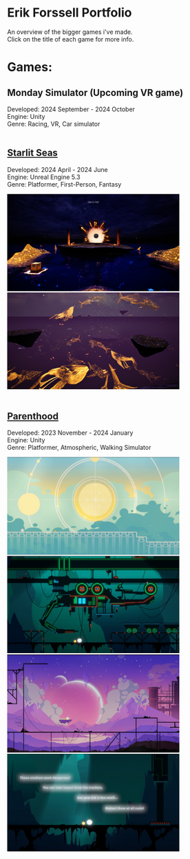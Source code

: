 # **Erik Forssell Portfolio**
An overview of the bigger games i've made.
<br/>
Click on the title of each game for more info.

# Games:

## Monday Simulator (Upcoming VR game)
Developed: 2024 September - 2024 October 
<br/>
Engine: Unity
<br/>
Genre: Racing, VR, Car simulator
<br/>
<br/>

## [Starlit Seas](StarlitSeas/README.md)
Developed: 2024 April - 2024 June 
<br/>
Engine: Unreal Engine 5.3
<br/>
Genre: Platformer, First-Person, Fantasy

<img src="Images/StarlitSeas1.png" width = 400 /> <img src="Images/StarlitSeas2.png" width = 400  />
<br/>
<br/>
## [Parenthood](Parenthood/README.md)
Developed: 2023 November - 2024 January 
<br/>
Engine: Unity
<br/>
Genre: Platformer, Atmospheric, Walking Simulator

<img src="Images/Parenthood1.png" width = 400 /> <img src="Images/Parenthood2.png" width = 400  />
<img src="Images/Parenthood3.png" width = 400  /> <img src="Images/Parenthood4.png" width = 400  />
